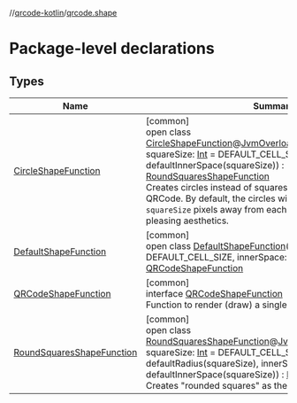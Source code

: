 //[qrcode-kotlin](../../index.md)/[qrcode.shape](index.md)

# Package-level declarations

## Types

| Name | Summary |
|---|---|
| [CircleShapeFunction](-circle-shape-function/index.md) | [common]<br>open class [CircleShapeFunction](-circle-shape-function/index.md)@[JvmOverloads](https://kotlinlang.org/api/latest/jvm/stdlib/kotlin-stdlib/kotlin.jvm/-jvm-overloads/index.html)constructor(val squareSize: [Int](https://kotlinlang.org/api/latest/jvm/stdlib/kotlin-stdlib/kotlin/-int/index.html) = DEFAULT_CELL_SIZE, innerSpace: [Int](https://kotlinlang.org/api/latest/jvm/stdlib/kotlin-stdlib/kotlin/-int/index.html) = defaultInnerSpace(squareSize)) : [RoundSquaresShapeFunction](-round-squares-shape-function/index.md)<br>Creates circles instead of squares while drawing the QRCode. By default, the circles will keep `8% of the squareSize` pixels away from each other, to have a more pleasing aesthetics. |
| [DefaultShapeFunction](-default-shape-function/index.md) | [common]<br>open class [DefaultShapeFunction](-default-shape-function/index.md)(val squareSize: [Int](https://kotlinlang.org/api/latest/jvm/stdlib/kotlin-stdlib/kotlin/-int/index.html) = DEFAULT_CELL_SIZE, innerSpace: [Int](https://kotlinlang.org/api/latest/jvm/stdlib/kotlin-stdlib/kotlin/-int/index.html) = 1) : [QRCodeShapeFunction](-q-r-code-shape-function/index.md) |
| [QRCodeShapeFunction](-q-r-code-shape-function/index.md) | [common]<br>interface [QRCodeShapeFunction](-q-r-code-shape-function/index.md)<br>Function to render (draw) a single square. |
| [RoundSquaresShapeFunction](-round-squares-shape-function/index.md) | [common]<br>open class [RoundSquaresShapeFunction](-round-squares-shape-function/index.md)@[JvmOverloads](https://kotlinlang.org/api/latest/jvm/stdlib/kotlin-stdlib/kotlin.jvm/-jvm-overloads/index.html)constructor(val squareSize: [Int](https://kotlinlang.org/api/latest/jvm/stdlib/kotlin-stdlib/kotlin/-int/index.html) = DEFAULT_CELL_SIZE, radius: [Int](https://kotlinlang.org/api/latest/jvm/stdlib/kotlin-stdlib/kotlin/-int/index.html) = defaultRadius(squareSize), innerSpace: [Int](https://kotlinlang.org/api/latest/jvm/stdlib/kotlin-stdlib/kotlin/-int/index.html) = defaultInnerSpace(squareSize)) : [DefaultShapeFunction](-default-shape-function/index.md)<br>Creates &quot;rounded squares&quot; as the shapes on the QRCode. |
